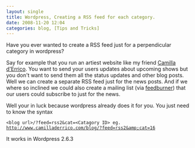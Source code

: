 ```yaml
---
layout: single
title: Wordpress, Creating a RSS feed for each category.
date: 2008-11-20 12:04
categories: blog, [Tips and Tricks]
---
```

Have you ever wanted to create a RSS feed just for a perpendicular category in wordpress?

Say for example that you run an artiest website like my friend <a href="http://www.camilladerrico.com/blog/">Camilla d'Errico</a>. You want to send your users updates about upcoming shows but you don't want to send them all the status updates and other blog posts.  Well we can create a separate RSS feed just for the news posts. And if we where so inclined we could also create a mailing list (via <a href="http://www.feedburner.com/">feedburner</a>) that our users could subscribe to just for the news.

Well your in luck because wordpress already does it for you.
You just need to know the syntax

<code>&lt;blog url&gt;/?feed=rss2&amp;cat=&lt;Catagory ID&gt;
eg. <a href="http://www.camilladerrico.com/blog/?feed=rss2&amp;cat=16">http://www.camilladerrico.com/blog/?feed=rss2&amp;cat=16</a></code>

It works in Wordpress 2.6.3
